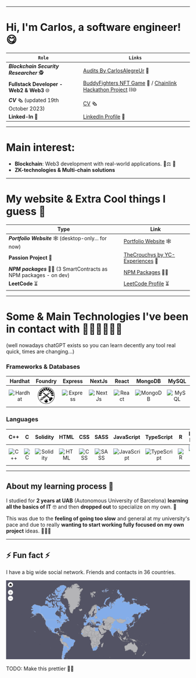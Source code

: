 <hr/>

# Hi, I'm Carlos, a software engineer! 😋

| `Role` | `Links` |
|------|------|
| ***Blockchain Security Researcher*** 🕵️  | [Audits By CarlosAlegreUr](https://github.com/CarlosAlegreUr/Audits-By-CarlosAlegreUr) 📔 |
| **Fullstack Developer - Web2 & Web3** 🌐  | [BuddyFighters NFT Game](https://github.com/CarlosAlegreUr/BuddyFighters-FullstackWeb3NFTGame) 🚀 / [Chainlink Hackathon Project](https://github.com/CarlosAlegreUr/ConstellationChainlinkHackathon2023) ⛓️🌐 |
| ***CV*** 🗞️ (updated 19th October 2023)  | [CV](https://drive.google.com/file/d/1fgoEPEmOEwJMsrzLX_JNMqyydLIBEF_y/view?usp=sharing) 🗞️|
| **Linked-In** 🔗 | [LinkedIn Profile](https://www.linkedin.com/in/carlos-alegre-urquiz%C3%BA-0b19701b3/) 🔗|


---

# Main interest:

- **Blockchain**: Web3 development with real-world applications. 🔑⚖️ 💸
- **ZK-technologies & Multi-chain solutions**
  
---

# My website & Extra Cool things I guess 👔

| Type |  Link |
|------|------|
| ***Portfolio Website*** 🕸️ (desktop-only... for now) | [Portfolio Website](https://personal-web-site-web-dev-next-js.vercel.app/) 🕸️|
| **Passion Project** 🥳 | [TheCrouchys by YC-Experiences](https://thecrouchys.com/) 🥳|
| ***NPM packages*** 👨‍💻 (3 SmartContracts as NPM packages - on dev) | [NPM Packages](https://www.npmjs.com/~carlosalegre?activeTab=packages) 👨‍💻|
| **LeetCode** ⏳ | [LeetCode Profile](https://leetcode.com/CarlosAlegreUrquizu/) ⏳|

---

# Some & Main Technologies I've been in contact with 👨‍💻👨‍💻👨‍💻

(well nowadays chatGPT exists so you can learn decently any tool real quick, times are changing...)

### Frameworks & Databases

|  Hardhat  | Foundry | Express | NextJs | React | MongoDB | MySQL |
|:--------:|:------:|:-----:|:-----:|:-----:|:-----:| :-----:|
| <img src="https://imgs.search.brave.com/TFGcwpjpb3JuEc8izBEfjSm85MI8aaHsOggYUkq8Mq8/rs:fit:432:225:1/g:ce/aHR0cHM6Ly90c2U0/Lm1tLmJpbmcubmV0/L3RoP2lkPU9JUC4t/c0tFRWR0TXF0ckNr/Z1ZJUlp3SjJnQUFB/QSZwaWQ9QXBp" width="50" alt="Hardhat"> | <img src="https://github.com/foundry-rs/foundry/blob/master/.github/logo.png?raw=true" width="50" alt="Foundry"> | <img src="https://camo.githubusercontent.com/0566752248b4b31b2c4bdc583404e41066bd0b6726f310b73e1140deefcc31ac/68747470733a2f2f692e636c6f756475702e636f6d2f7a6659366c4c376546612d3330303078333030302e706e67" width="50" alt="Express"> | <img src="https://camo.githubusercontent.com/f21f1fa29dfe5e1d0772b0efe2f43eca2f6dc14f2fede8d9cbef4a3a8210c91d/68747470733a2f2f6173736574732e76657263656c2e636f6d2f696d6167652f75706c6f61642f76313636323133303535392f6e6578746a732f49636f6e5f6c696768745f6261636b67726f756e642e706e67" width="25" alt="NextJs"> | <img src="https://upload.wikimedia.org/wikipedia/commons/thumb/a/a7/React-icon.svg/120px-React-icon.svg.png" width="25" alt="React"> | <img src="https://pluspng.com/img-png/logo-mongodb-png-standard-logo-4167.jpg" width="70" alt="MongoDB"> | <img src="https://www.logo.wine/a/logo/MySQL/MySQL-Logo.wine.svg" width="70" alt="MySQL"> |

### Languages

|  C++  |   C   | Solidity | HTML | CSS | SASS | JavaScript | TypeScript |  R  |  Linux Bash | Assembly x86 |
|:-----:|:-----:|:--------:|:----:|:---:|:----:|:----------:|:----------:|:---:|:----------:|:------------:|
| <img src="https://isocpp.org/files/img/cpp_logo.png" width="50" alt="C++"> | <img src="https://upload.wikimedia.org/wikipedia/commons/thumb/3/35/The_C_Programming_Language_logo.svg/240px-The_C_Programming_Language_logo.svg.png" width="50" alt="C"> | <img src="https://upload.wikimedia.org/wikipedia/commons/thumb/9/98/Solidity_logo.svg/386px-Solidity_logo.svg.png" width="50" alt="Solidity"> | <img src="https://upload.wikimedia.org/wikipedia/commons/thumb/6/61/HTML5_logo_and_wordmark.svg/120px-HTML5_logo_and_wordmark.svg.png" width="50" alt="HTML"> | <img src="https://upload.wikimedia.org/wikipedia/commons/thumb/d/d5/CSS3_logo_and_wordmark.svg/120px-CSS3_logo_and_wordmark.svg.png" width="50" alt="CSS"> | <img src="https://camo.githubusercontent.com/587d0f411b348ee05a53c7685b59142e0705ff8d06181d09008438c1a92f1a96/68747470733a2f2f7261776769742e636f6d2f736173732f736173732d736974652f6d61696e2f736f757263652f6173736574732f696d672f6c6f676f732f6c6f676f2e737667" width="50" alt="SASS"> | <img src="https://upload.wikimedia.org/wikipedia/commons/thumb/6/6a/JavaScript-logo.png/600px-JavaScript-logo.png?20120221235433" width="50" alt="JavaScript"> | <img src="https://upload.wikimedia.org/wikipedia/commons/thumb/f/f5/Typescript.svg/64px-Typescript.svg.png" width="50" alt="TypeScript"> | <img src="https://upload.wikimedia.org/wikipedia/commons/thumb/1/1b/R_logo.svg/121px-R_logo.svg.png" width="50" alt="R"> | <img src="https://upload.wikimedia.org/wikipedia/commons/thumb/8/82/Gnu-bash-logo.svg/120px-Gnu-bash-logo.svg.png" width="50" alt="Linux Bash"> | <img src="https://imgs.search.brave.com/KTqj6Aj1gOOJ_EcLWaA35f4puyMAdSmc7G_4Lw4hx8o/rs:fit:225:225:1/g:ce/aHR0cHM6Ly90c2Ux/Lm1tLmJpbmcubmV0/L3RoP2lkPU9JUC5a/WFlTTzZscEI0d0h0/UHBwSVJ0MFpRQUFB/QSZwaWQ9QXBp" width="50" alt="Assembly x86"> |

<hr/>

## About my learning process 📝
I studied for **2 years at UAB** (Autonomous University of Barcelona) **learning all the basics of IT** 🤓 and then **dropped out** to specialize on my own. 🧐

This was due to the **feeling of going too slow** and general at my university's pace and due to really **wanting to start working fully focused on my own project** ideas. 🚀🤓🚀

<hr/>

## ⚡ Fun fact ⚡

I have a big wide social network. Friends and contacts in 36 countries.

![map showing the countries with people I have some relation with](./PeopleIKnow.png)

TODO: Make this prettier 🙆‍♂️

<!--
**CarlosAlegreUr/CarlosAlegreUr** is a ✨ _special_ ✨ repository because its `README.md` (this file) appears on your GitHub profile.

Here are some ideas to get you started:

- 🔭 I’m currently working on ...
- 🌱 I’m currently learning ...
- 👯 I’m looking to collaborate on ...
- 🤔 I’m looking for help with ...
- 💬 Ask me about ...
- 📫 How to reach me: ...
- 😄 Pronouns: ...
- ⚡ Fun fact: ...
-->
